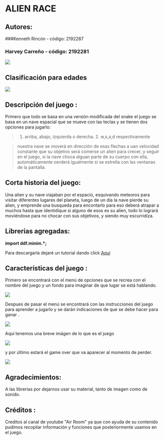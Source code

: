 
# ALIEN RACE
## Autores:
###Kenneth Rincón - código: 2192287
### Harvey Carreño - código: 2192281



![](https://www.pngitem.com/pimgs/m/81-816220_transparent-nave-png-imagenes-de-naves-espaciales-animados.png)


## Clasificación para edades

![](https://lh3.googleusercontent.com/-n3K0jAaeQokMQX8EsANlxgfhTuqzWY0h7kby9H01TomaxoerdpMAk4IfpDegWLAfyqS=s85)

## Descripción del juego :

Primero que todo se basa en una versión modificada del snake  el juego se basa en un nave espacial que se mueve con las teclas y se tienen dos opciones para jugarlo:
>  1. arriba, abajo, izquierda o derecha.
     2.  w,s,a,d respectivamente

>  nuestra nave se moverá en dirección de esas flechas a uan velocidad constante que su objetivo será comerse un alien para crecer, y seguir en el juego, si la nave choca alguan parte de su cuerpo con ella, automáticamente oerderá igualmente si se estrella con las ventanas de la pantalla.

## Corta historia del juego:
 Una alien y su nave viajaban por el espacio, esquivando meteoros para visitar diferentes lugares del planeta,  luego de un día la nave pierde su alien, y emprende una busqueda para encontarlo para eso deberá atrapar a muchos hasta que identidique si alguno de esos es su alien, todo lo logrará moviéndose para no chocar con sus objetivos, y siendo muy escurridiza.

## Librerias agregadas:
**import ddf.minim.*;**

Para descargarla dejaré un tutorial dando click [Aquí](https://www.youtube.com/watch?v=Ty9Q8m2m_qc&t=106s "Aquí")


## Características del juego :
Primero se encontrará con el menú de opciones que se recrea con el nombre del juego y un fondo para imaginar de que lugar se está hablando.


![](https://lh3.googleusercontent.com/mfxqPeU6_2g_4rwPNzCvWxvHyYA5QWDtrzYyYDl4vFJp3goFtgV5MYAQw63wcy99IL4f458=s622)



Despues de pasar el menú  se encontrará con las instrucciones del juego  para aprender a jugarlo y se darán indicaciones de que se debe hacer para ganar .


![](https://lh3.googleusercontent.com/k3RYbqvJfwz8K0Vu9r7jCbpCyfnidHIHC_TxHnq2HgvrcTvxnnWIKXqk74mEvW0iXXMORw=s500)


Aquí tenemos una breve imágen de lo que es el juego 

![](https://lh3.googleusercontent.com/qFcIiQhW1MZKXqh5FPdi9CbuWXiigFQn981ofAnNc_xpRuBE97f7qm94txshOBQS2C8Skw=s660)


y por último estará el game over que  va aparecer al momento de perder.


![](https://lh3.googleusercontent.com/vXpfJj1fdGqVVTl4Z-APyuwgjc3xC0RQ7mLvhQLKJ-Eh8uAu_oDHplTXwRfYF4G4RJ9Kxw=s600)


## **Agradecimientos:**

A las librerias por dejarnos usar su material, tanto de imagen como de sonido.
## Créditos :
Creditos al canal de youtube "Air Room" ya que con ayuda de su contenido pudimos recopilar información y funciones que posteriormente usamos en el juego.

